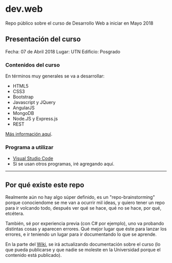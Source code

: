 ﻿# dev.web

Repo público sobre el curso de Desarrollo Web a iniciar en Mayo 2018

## Presentación del curso

Fecha: 07 de Abril 2018
Lugar: UTN
Edificio: Posgrado

### Contenidos del curso

En términos muy generales se va a desarrollar:

* HTML5
* CSS3
* Bootstrap
* Javascript y JQuery
* AngularJS
* MongoDB
* Node.JS y Express.js
* REST

[Más información aquí](http://educacionadistancia.frc.utn.edu.ar/courses/diplomado_desarrollo_web/).

### Programa a utilizar

* [Visual Studio Code](https://github.com/SidVal/dev.web/wiki/Visual-Studio-Code)
* Si se usan otros programas, iré agregando aquí.

***

## Por qué existe este repo

Realmente aún no hay algo súper definido, es un "repo-brainstorming" porque conociendome se me van a ocurrir mil ideas, y quiero tener un repo para ir volcando todo, después ver qué se hace, qué no se hace, por qué, etcétera.

También, sé por experiencia previa (con C# por ejemplo), uno va probando distintas cosas y aparecen errores.
Qué mejor lugar que éste para lanzar los errores, e ir teniendo un lugar para ir documentando lo que se aprende.

En la parte del [Wiki](https://github.com/SidVal/dev.web/wiki), se irá actualizando documentación sobre el curso (lo que pueda publicarse y que nadie se moleste en la Universidad porque el contenido está publicado).
